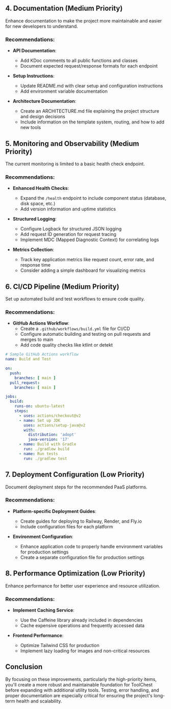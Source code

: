 




## 4. Documentation (Medium Priority)

Enhance documentation to make the project more maintainable and easier for new developers to understand.

### Recommendations:

- **API Documentation**:
  - Add KDoc comments to all public functions and classes
  - Document expected request/response formats for each endpoint

- **Setup Instructions**:
  - Update README.md with clear setup and configuration instructions
  - Add environment variable documentation

- **Architecture Documentation**:
  - Create an ARCHITECTURE.md file explaining the project structure and design decisions
  - Include information on the template system, routing, and how to add new tools

## 5. Monitoring and Observability (Medium Priority)

The current monitoring is limited to a basic health check endpoint.

### Recommendations:

- **Enhanced Health Checks**:
  - Expand the `/health` endpoint to include component status (database, disk space, etc.)
  - Add version information and uptime statistics

- **Structured Logging**:
  - Configure Logback for structured JSON logging
  - Add request ID generation for request tracing
  - Implement MDC (Mapped Diagnostic Context) for correlating logs

- **Metrics Collection**:
  - Track key application metrics like request count, error rate, and response time
  - Consider adding a simple dashboard for visualizing metrics

## 6. CI/CD Pipeline (Medium Priority)

Set up automated build and test workflows to ensure code quality.

### Recommendations:

- **GitHub Actions Workflow**:
  - Create a `.github/workflows/build.yml` file for CI/CD
  - Configure automatic building and testing on pull requests and merges to main
  - Add code quality checks like ktlint or detekt

```yaml
# Sample GitHub Actions workflow
name: Build and Test

on:
  push:
    branches: [ main ]
  pull_request:
    branches: [ main ]

jobs:
  build:
    runs-on: ubuntu-latest
    steps:
      - uses: actions/checkout@v2
      - name: Set up JDK
        uses: actions/setup-java@v2
        with:
          distribution: 'adopt'
          java-version: '17'
      - name: Build with Gradle
        run: ./gradlew build
      - name: Run tests
        run: ./gradlew test
```

## 7. Deployment Configuration (Low Priority)

Document deployment steps for the recommended PaaS platforms.

### Recommendations:

- **Platform-specific Deployment Guides**:
  - Create guides for deploying to Railway, Render, and Fly.io
  - Include configuration files for each platform

- **Environment Configuration**:
  - Enhance application code to properly handle environment variables for production settings
  - Create a separate configuration file for production settings

## 8. Performance Optimization (Low Priority)

Enhance performance for better user experience and resource utilization.

### Recommendations:

- **Implement Caching Service**:
  - Use the Caffeine library already included in dependencies
  - Cache expensive operations and frequently accessed data
  
- **Frontend Performance**:
  - Optimize Tailwind CSS for production
  - Implement lazy loading for images and non-critical resources

## Conclusion

By focusing on these improvements, particularly the high-priority items, you'll create a more robust and maintainable foundation for ToolChest before expanding with additional utility tools. Testing, error handling, and proper documentation are especially critical for ensuring the project's long-term health and scalability.
